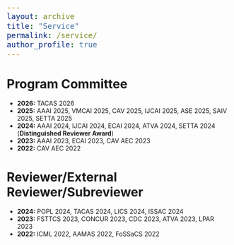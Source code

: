 ```yaml
---
layout: archive
title: "Service"
permalink: /service/
author_profile: true
---
```


<style type="text/css">

body, td {
   font-size: 14px;
}
code.r{
  font-size: 20px;
}
pre {
  font-size: 20px
}
</style>

# Program Committee

- **2026:** TACAS 2026
- **2025:** AAAI 2025, VMCAI 2025, CAV 2025, IJCAI 2025, ASE 2025, SAIV 2025, SETTA 2025
- **2024:** AAAI 2024, IJCAI 2024, ECAI 2024, ATVA 2024, SETTA 2024 (**Distinguished Reviewer Award**)
- **2023:** AAAI 2023, ECAI 2023, CAV AEC 2023
- **2022:** CAV AEC 2022

# Reviewer/External Reviewer/Subreviewer

- **2024:** POPL 2024, TACAS 2024, LICS 2024, ISSAC 2024
- **2023:** FSTTCS 2023, CONCUR 2023, CDC 2023, ATVA 2023, LPAR 2023
- **2022:** ICML 2022, AAMAS 2022, FoSSaCS 2022